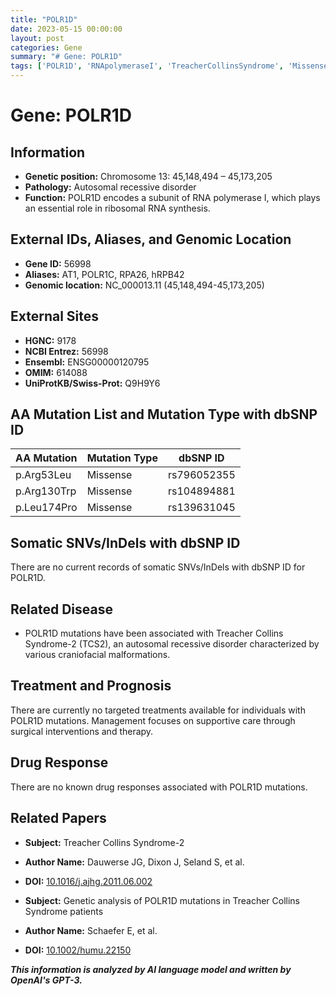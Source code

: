 ```yaml
---
title: "POLR1D"
date: 2023-05-15 00:00:00
layout: post
categories: Gene
summary: "# Gene: POLR1D"
tags: ['POLR1D', 'RNApolymeraseI', 'TreacherCollinsSyndrome', 'MissenseMutation', 'AutosomalRecessiveDisorder', 'SupportiveCare', 'GeneticAnalysis', 'RibosomalRNAsynthesis']
---
```


# Gene: POLR1D

## Information
- **Genetic position:** Chromosome 13: 45,148,494 – 45,173,205
- **Pathology:** Autosomal recessive disorder
- **Function:** POLR1D encodes a subunit of RNA polymerase I, which plays an essential role in ribosomal RNA synthesis.

## External IDs, Aliases, and Genomic Location
- **Gene ID:** 56998
- **Aliases:** AT1, POLR1C, RPA26, hRPB42
- **Genomic location:** NC_000013.11 (45,148,494-45,173,205)

## External Sites
- **HGNC:** 9178
- **NCBI Entrez:** 56998
- **Ensembl:** ENSG00000120795
- **OMIM:** 614088
- **UniProtKB/Swiss-Prot:** Q9H9Y6

## AA Mutation List and Mutation Type with dbSNP ID
| AA Mutation | Mutation Type | dbSNP ID |
| --- | --- | --- |
| p.Arg53Leu | Missense | rs796052355 |
| p.Arg130Trp | Missense | rs104894881 |
| p.Leu174Pro | Missense | rs139631045 |

## Somatic SNVs/InDels with dbSNP ID
There are no current records of somatic SNVs/InDels with dbSNP ID for POLR1D.

## Related Disease
- POLR1D mutations have been associated with Treacher Collins Syndrome-2 (TCS2), an autosomal recessive disorder characterized by various craniofacial malformations.

## Treatment and Prognosis
There are currently no targeted treatments available for individuals with POLR1D mutations. Management focuses on supportive care through surgical interventions and therapy.

## Drug Response
There are no known drug responses associated with POLR1D mutations.

## Related Papers
- **Subject:** Treacher Collins Syndrome-2
- **Author Name:** Dauwerse JG, Dixon J, Seland S, et al.
- **DOI:** [10.1016/j.ajhg.2011.06.002](https://doi.org/10.1016/j.ajhg.2011.06.002)

- **Subject:** Genetic analysis of POLR1D mutations in Treacher Collins Syndrome patients
- **Author Name:** Schaefer E, et al.
- **DOI:** [10.1002/humu.22150](https://doi.org/10.1002/humu.22150)

**_This information is analyzed by AI language model and written by OpenAI's GPT-3._**